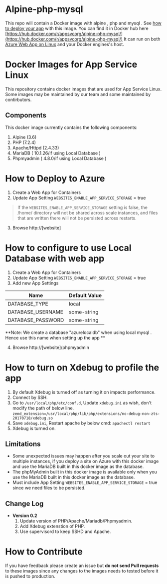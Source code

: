 # Alpine-php-mysql
This repo will contain a Docker image with alpine  , php and mysql . 
See [how to deploy your app](https://docs.microsoft.com/en-us/azure/app-service/containers/quickstart-php) with this image. 
You can find it in Docker hub here [https://hub.docker.com/r/appsvcorg/alpine-php-mysql/](https://hub.docker.com/r/appsvcorg/alpine-php-mysql/)
It can run on both [Azure Web App on Linux](https://docs.microsoft.com/en-us/azure/app-service-web/app-service-linux-intro) and your Docker engines's host.

# Docker Images for App Service Linux 
This repository contains docker images that are used for App Service Linux. Some images may be maintained by our team and some maintained by contirbutors.

## Components
This docker image currently contains the following components:

1. Alpine (3.6)   
2. PHP (7.2.4) 
3. Apache/Httpd (2.4.33)
4. MariaDB ( 10.1.26/if using Local Database )
5. Phpmyadmin ( 4.8.0/if using Local Database )

# How to Deploy to Azure 
1. Create a Web App for Containers 
2. Update App Setting ```WEBSITES_ENABLE_APP_SERVICE_STORAGE``` = true 
>If the ```WEBSITES_ENABLE_APP_SERVICE_STORAGE``` setting is false, the /home/ directory will not be shared across scale instances, and files that are written there will not be persisted across restarts.
3. Browse http://[website]

# How to configure to use Local Database with web app 
1. Create a Web App for Containers 
2. Update App Setting ```WEBSITES_ENABLE_APP_SERVICE_STORAGE``` = true 
3. Add new App Settings 

Name | Default Value
---- | -------------
DATABASE_TYPE | local
DATABASE_USERNAME | some-string
DATABASE_PASSWORD | some-string
**Note: We create a database "azurelocaldb" when using local mysql . Hence use this name when setting up the app **

4. Browse http://[website]/phpmyadmin 

# How to turn on Xdebug to profile the app
1. By default Xdebug is turned off as turning it on impacts performance.
2. Connect by SSH.
3. Go to ```/usr/local/php/etc/conf.d```,  Update ```xdebug.ini``` as wish, don't modify the path of below line.
```zend_extension=/usr/local/php/lib/php/extensions/no-debug-non-zts-20170718/xdebug.so```
4. Save ```xdebug.ini```, Restart apache by below cmd: 
```apachectl restart```
5. Xdebug is turned on.

## Limitations
- Some unexpected issues may happen after you scale out your site to multiple instances, if you deploy a site on Azure with this docker image and use the MariaDB built in this docker image as the database.
- The phpMyAdmin built in this docker image is available only when you use the MariaDB built in this docker image as the database.
- Must include  App Setting ```WEBSITES_ENABLE_APP_SERVICE_STORAGE``` = true  since we need files to be persisted.

## Change Log
- **Version 0.2** 
  1. Update version of PHP/Apache/Mariadb/Phpmyadmin.
  2. Add Xdebug extenstion of PHP.
  3. Use supervisord to keep SSHD and Apache.

# How to Contribute
If you have feedback please create an issue but **do not send Pull requests** to these images since any changes to the images needs to tested before it is pushed to production. 
